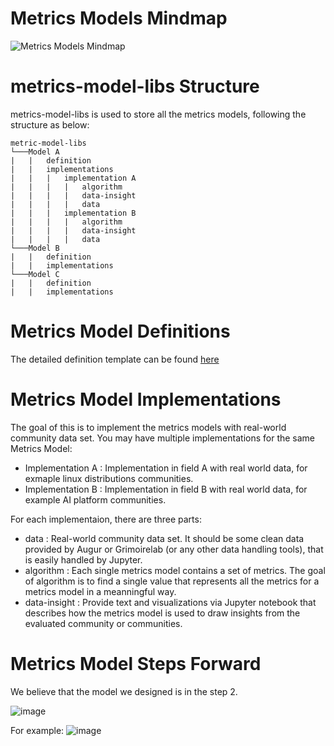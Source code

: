 # Metrics Models Mindmap

![Metrics Models Mindmap](https://github.com/chaoss/wg-metrics-models/tree/main/metrics-model-libs/libs-mindmap/mindmap.svg)

# metrics-model-libs Structure

metrics-model-libs is used to store all the metrics models, following the structure as below: 

```
metric-model-libs
└───Model A 
|   |   definition
|   |   implementations
|   |   |   implementation A 
|   |   |   |   algorithm
|   |   |   |   data-insight
|   |   |   |   data
|   |   |   implementation B
|   |   |   |   algorithm
|   |   |   |   data-insight
|   |   |   |   data
└───Model B
|   |   definition
|   |   implementations
└───Model C
|   |   definition
|   |   implementations
```



# Metrics Model Definitions

The detailed definition template can be found [here](https://github.com/chaoss/community/blob/main/templates/metrics-model-template.md)

# Metrics Model Implementations

The goal of this is to implement the metrics models with real-world community data set. 
You may have multiple implementations for the same Metrics Model:
* Implementation A : Implementation in field A with real world data, for exmaple linux distributions communities. 
* Implementation B : Implementation in field B with real world data, for example AI platform communities.

For each implementaion, there are three parts:
* data : Real-world community data set. It should be some clean data provided by Augur or Grimoirelab (or any other data handling tools), that is easily handled by Jupyter. 
* algorithm : Each single metrics model contains a set of metrics. The goal of algorithm is to find a single value that represents all the metrics for a metrics model in a meanningful way.   
* data-insight : Provide text and visualizations via Jupyter notebook that describes how the  metrics model is used to draw insights from the evaluated community or communities.


# Metrics Model Steps Forward

We believe that the model we designed is in the step 2. 

![image](https://user-images.githubusercontent.com/12421382/165404599-22e4f596-3023-4562-bba5-4bc77ab19f3b.png)


For example:
![image](https://user-images.githubusercontent.com/12421382/165404675-31eb52f4-9593-4e39-8002-a00088e278f4.png)



